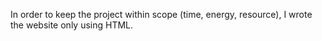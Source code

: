 In order to keep the project within scope (time, energy, resource), I wrote the website only using HTML.
